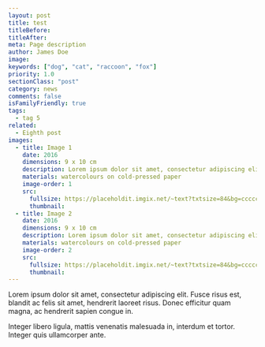 ```yaml
---
layout: post
title: test
titleBefore:
titleAfter:
meta: Page description
author: James Doe
image:
keywords: ["dog", "cat", "raccoon", "fox"]
priority: 1.0
sectionClass: "post"
category: news
comments: false
isFamilyFriendly: true
tags:
  - tag 5
related:
  - Eighth post
images:
  - title: Image 1
    date: 2016
    dimensions: 9 x 10 cm
    description: Lorem ipsum dolor sit amet, consectetur adipiscing elit.
    materials: watercolours on cold-pressed paper
    image-order: 1
    src:
      fullsize: https://placeholdit.imgix.net/~text?txtsize=84&bg=cccccc&txt=320x477&w=320&h=477
      thumbnail:
  - title: Image 2
    date: 2016
    dimensions: 9 x 10 cm
    description: Lorem ipsum dolor sit amet, consectetur adipiscing elit.
    materials: watercolours on cold-pressed paper
    image-order: 2
    src:
      fullsize: https://placeholdit.imgix.net/~text?txtsize=84&bg=cccccc&txt=320x477&w=320&h=477
      thumbnail:
---
```


Lorem ipsum dolor sit amet, consectetur adipiscing elit. Fusce risus est, blandit ac felis sit amet, hendrerit laoreet risus. Donec efficitur quam magna, ac hendrerit sapien congue in.

Integer libero ligula, mattis venenatis malesuada in, interdum et tortor. Integer quis ullamcorper ante.
